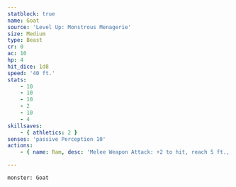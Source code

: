 ```yaml
---
statblock: true
name: Goat
source: 'Level Up: Monstrous Menagerie'
size: Medium
type: Beast
cr: 0
ac: 10
hp: 4
hit_dice: 1d8
speed: '40 ft.'
stats:
    - 10
    - 10
    - 10
    - 2
    - 10
    - 4
skillsaves:
    - { athletics: 2 }
senses: 'passive Perception 10'
actions:
    - { name: Ram, desc: 'Melee Weapon Attack: +2 to hit, reach 5 ft., one target. Hit: 2 (1d4) bludgeoning damage. If the target is a creature and the goat moves at least 20 feet straight towards the target before the attack, the target takes an extra 2 (1d4) bludgeoning damage and makes a DC 10 Strength saving throw, falling prone on a failure.' }

---
```

```statblock
monster: Goat
```
